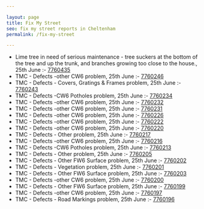 ```yaml
---

layout: page
title: Fix My Street
seo: fix my street reports in Cheltenham
permalink: /fix-my-street

---
```


<!-- fix_marker starts -->

- Lime tree in need of serious maintenance - tree suckers at the bottom of the tree and up the trunk, and branches growing too close to the house., 25th June :- [7760435](https://www.fixmystreet.com/report/7760435)
- TMC - Defects -other CW6 problem, 25th June :- [7760246](https://www.fixmystreet.com/report/7760246)
- TMC - Defects - Covers, Gratings & Frames problem, 25th June :- [7760243](https://www.fixmystreet.com/report/7760243)
- TMC - Defects -CW6 Potholes  problem, 25th June :- [7760234](https://www.fixmystreet.com/report/7760234)
- TMC - Defects -other CW6 problem, 25th June :- [7760232](https://www.fixmystreet.com/report/7760232)
- TMC - Defects -other CW6 problem, 25th June :- [7760231](https://www.fixmystreet.com/report/7760231)
- TMC - Defects -other CW6 problem, 25th June :- [7760226](https://www.fixmystreet.com/report/7760226)
- TMC - Defects -other CW6 problem, 25th June :- [7760222](https://www.fixmystreet.com/report/7760222)
- TMC - Defects -other CW6 problem, 25th June :- [7760220](https://www.fixmystreet.com/report/7760220)
- TMC - Defects - Other problem, 25th June :- [7760217](https://www.fixmystreet.com/report/7760217)
- TMC - Defects -other CW6 problem, 25th June :- [7760216](https://www.fixmystreet.com/report/7760216)
- TMC - Defects -CW6 Potholes  problem, 25th June :- [7760213](https://www.fixmystreet.com/report/7760213)
- TMC - Defects - Other problem, 25th June :- [7760205](https://www.fixmystreet.com/report/7760205)
- TMC - Defects - Other FW6  Surface problem, 25th June :- [7760202](https://www.fixmystreet.com/report/7760202)
- TMC - Defects - Vegetation problem, 25th June :- [7760201](https://www.fixmystreet.com/report/7760201)
- TMC - Defects - Other FW6  Surface problem, 25th June :- [7760203](https://www.fixmystreet.com/report/7760203)
- TMC - Defects -other CW6 problem, 25th June :- [7760200](https://www.fixmystreet.com/report/7760200)
- TMC - Defects - Other FW6  Surface problem, 25th June :- [7760199](https://www.fixmystreet.com/report/7760199)
- TMC - Defects -other CW6 problem, 25th June :- [7760197](https://www.fixmystreet.com/report/7760197)
- TMC - Defects - Road Markings problem, 25th June :- [7760196](https://www.fixmystreet.com/report/7760196)

<!-- fix_marker ends -->